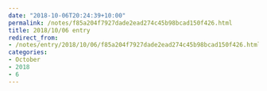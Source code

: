 ```yaml
---
date: "2018-10-06T20:24:39+10:00"
permalink: /notes/f85a204f7927dade2ead274c45b98bcad150f426.html
title: 2018/10/06 entry
redirect_from:
- /notes/entry/2018/10/06/f85a204f7927dade2ead274c45b98bcad150f426.html
categories:
- October
- 2018
- 6
---
```

